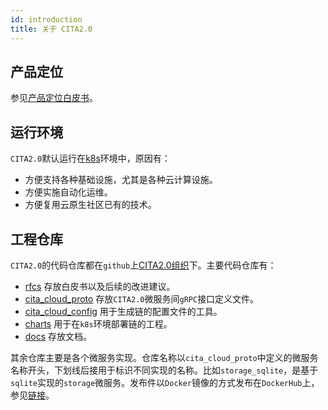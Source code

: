 ```yaml
---
id: introduction
title: 关于 CITA2.0
---
```


## 产品定位
参见[产品定位白皮书](https://talk.citahub.com/t/topic/1662)。

## 运行环境
`CITA2.0`默认运行在[k8s](https://kubernetes.io/docs/tutorials/kubernetes-basics/)环境中，原因有：

- 方便支持各种基础设施，尤其是各种云计算设施。
- 方便实施自动化运维。
- 方便复用云原生社区已有的技术。

## 工程仓库

`CITA2.0`的代码仓库都在`github`上[CITA2.0组织](https://github.com/cita-cloud)下。主要代码仓库有：

- [rfcs](https://github.com/CITA2.0/rfcs) 存放白皮书以及后续的改进建议。
- [cita_cloud_proto](https://github.com/CITA2.0/cita_cloud_proto) 存放`CITA2.0`微服务间`gRPC`接口定义文件。
- [cita_cloud_config](https://github.com/CITA2.0/cita_cloud_config) 用于生成链的配置文件的工具。
- [charts](https://github.com/CITA2.0/charts) 用于在`k8s`环境部署链的工程。
- [docs](https://github.com/CITA2.0/docs) 存放文档。

其余仓库主要是各个微服务实现。仓库名称以`cita_cloud_proto`中定义的微服务名称开头，下划线后接用于标识不同实现的名称。比如`storage_sqlite`，是基于`sqlite`实现的`storage`微服务。发布件以`Docker`镜像的方式发布在`DockerHub`上，参见[链接](https://hub.docker.com/u/citacloud)。
